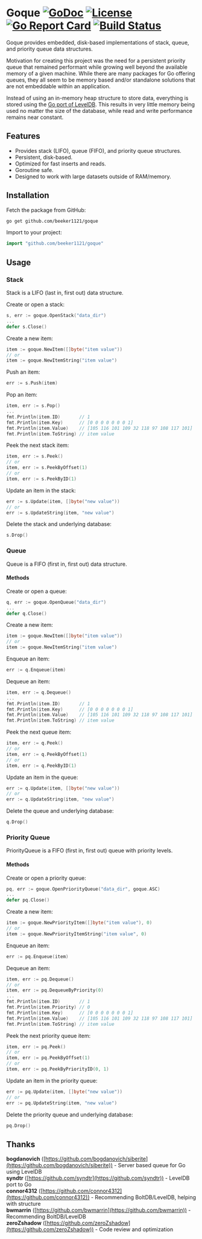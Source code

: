 # Goque [![GoDoc](http://img.shields.io/badge/godoc-reference-blue.svg)](http://godoc.org/github.com/beeker1121/goque) [![License](http://img.shields.io/badge/license-mit-blue.svg)](https://raw.githubusercontent.com/beeker1121/goque/master/LICENSE) [![Go Report Card](https://goreportcard.com/badge/github.com/beeker1121/goque)](https://goreportcard.com/report/github.com/beeker1121/goque) [![Build Status](https://travis-ci.org/beeker1121/goque.svg?branch=master)](https://travis-ci.org/beeker1121/goque)

Goque provides embedded, disk-based implementations of stack, queue, and priority queue data structures.

Motivation for creating this project was the need for a persistent priority queue that remained performant while growing well beyond the available memory of a given machine. While there are many packages for Go offering queues, they all seem to be memory based and/or standalone solutions that are not embeddable within an application.

Instead of using an in-memory heap structure to store data, everything is stored using the [Go port of LevelDB](https://github.com/syndtr/goleveldb). This results in very little memory being used no matter the size of the database, while read and write performance remains near constant.

## Features

- Provides stack (LIFO), queue (FIFO), and priority queue structures.
- Persistent, disk-based.
- Optimized for fast inserts and reads.
- Goroutine safe.
- Designed to work with large datasets outside of RAM/memory.

## Installation

Fetch the package from GitHub:

```sh
go get github.com/beeker1121/goque
```

Import to your project:

```go
import "github.com/beeker1121/goque"
```

## Usage

### Stack

Stack is a LIFO (last in, first out) data structure.

Create or open a stack:

```go
s, err := goque.OpenStack("data_dir")
...
defer s.Close()
```

Create a new item:

```go
item := goque.NewItem([]byte("item value"))
// or
item := goque.NewItemString("item value")
```

Push an item:

```go
err := s.Push(item)
```

Pop an item:

```go
item, err := s.Pop()
...
fmt.Println(item.ID)       // 1
fmt.Println(item.Key)      // [0 0 0 0 0 0 0 1]
fmt.Println(item.Value)    // [105 116 101 109 32 118 97 108 117 101]
fmt.Println(item.ToString) // item value
```

Peek the next stack item:

```go
item, err := s.Peek()
// or
item, err := s.PeekByOffset(1)
// or
item, err := s.PeekByID(1)
```

Update an item in the stack:

```go
err := s.Update(item, []byte("new value"))
// or
err := s.UpdateString(item, "new value")
```

Delete the stack and underlying database:

```go
s.Drop()
```

### Queue

Queue is a FIFO (first in, first out) data structure.

#### Methods

Create or open a queue:

```go
q, err := goque.OpenQueue("data_dir")
...
defer q.Close()
```

Create a new item:

```go
item := goque.NewItem([]byte("item value"))
// or
item := goque.NewItemString("item value")
```

Enqueue an item:

```go
err := q.Enqueue(item)
```

Dequeue an item:

```go
item, err := q.Dequeue()
...
fmt.Println(item.ID)       // 1
fmt.Println(item.Key)      // [0 0 0 0 0 0 0 1]
fmt.Println(item.Value)    // [105 116 101 109 32 118 97 108 117 101]
fmt.Println(item.ToString) // item value
```

Peek the next queue item:

```go
item, err := q.Peek()
// or
item, err := q.PeekByOffset(1)
// or
item, err := q.PeekByID(1)
```

Update an item in the queue:

```go
err := q.Update(item, []byte("new value"))
// or
err := q.UpdateString(item, "new value")
```

Delete the queue and underlying database:

```go
q.Drop()
```

### Priority Queue

PriorityQueue is a FIFO (first in, first out) queue with priority levels.

#### Methods

Create or open a priority queue:

```go
pq, err := goque.OpenPriorityQueue("data_dir", goque.ASC)
...
defer pq.Close()
```

Create a new item:

```go
item := goque.NewPriorityItem([]byte("item value"), 0)
// or
item := goque.NewPriorityItemString("item value", 0)
```

Enqueue an item:

```go
err := pq.Enqueue(item)
```

Dequeue an item:

```go
item, err := pq.Dequeue()
// or
item, err := pq.DequeueByPriority(0)
...
fmt.Println(item.ID)       // 1
fmt.Println(item.Priority) // 0
fmt.Println(item.Key)      // [0 0 0 0 0 0 0 1]
fmt.Println(item.Value)    // [105 116 101 109 32 118 97 108 117 101]
fmt.Println(item.ToString) // item value
```

Peek the next priority queue item:

```go
item, err := pq.Peek()
// or
item, err := pq.PeekByOffset(1)
// or
item, err := pq.PeekByPriorityID(0, 1)
```

Update an item in the priority queue:

```go
err := pq.Update(item, []byte("new value"))
// or
err := pq.UpdateString(item, "new value")
```

Delete the priority queue and underlying database:

```go
pq.Drop()
```

## Thanks

**bogdanovich** ([https://github.com/bogdanovich/siberite](https://github.com/bogdanovich/siberite)) - Server based queue for Go using LevelDB  
**syndtr** ([https://github.com/syndtr](https://github.com/syndtr)) - LevelDB port to Go  
**connor4312** ([https://github.com/connor4312](https://github.com/connor4312)) - Recommending BoltDB/LevelDB, helping with structure  
**bwmarrin** ([https://github.com/bwmarrin](https://github.com/bwmarrin)) - Recommending BoltDB/LevelDB  
**zeroZshadow** ([https://github.com/zeroZshadow](https://github.com/zeroZshadow)) - Code review and optimization  